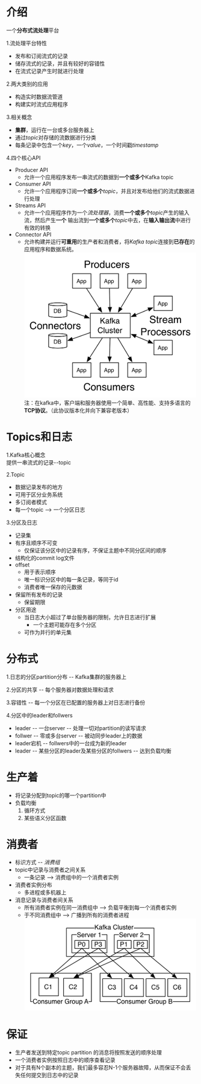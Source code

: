 # 介绍

  一个**分布式流处理**平台  

1.流处理平台特性  
   * 发布和订阅流式的记录  
   * 储存流式的记录，并且有较好的容错性  
   * 在流式记录产生时就进行处理  

2.两大类别的应用  
   * 构造实时数据流管道  
   * 构建实时流式应用程序

3.相关概念  
   * **集群**，运行在一台或多台服务器上
   * 通过*topic*对存储的流数据进行分类
   * 每条记录中包含一个*key*，一个*value*，一个时间戳*timestamp*

4.四个核心API
   * Producer API
      * 允许一个应用程序发布一串流式的数据到**一个或多个**Kafka topic
   * Consumer API
      * 允许一个应用程序订阅**一个或多个***topic*，并且对发布给他们的流式数据进行处理
   * Streams API
      * 允许一个应用程序作为一个*流处理器*，消费**一个或多个***topic*产生的输入流，然后产生**一个**
      输出流到**一个或多个***topic*中去，在**输入输出流**中进行有效的转换
   * Connector API
      * 允许构建并运行**可重用**的生产者和消费者，将*Kafka topic*连接到**已存在**的应用程序和数据系统。
![kafka api](../pics/kafka-apis.png "Kafka API")
   注：在kafka中，客户端和服务器使用一个简单、高性能、支持多语言的**TCP协议**。（此协议版本化并向下兼容老版本）

# Topics和日志  

1.Kafka核心概念  
提供一串流式的记录--topic

2.Topic
   * 数据记录发布的地方
   * 可用于区分业务系统
   * 多订阅者模式
   * 每一个topic --> 一个分区日志
 
3.分区及日志
   * 记录集
   * 有序且顺序不可变
      * 仅保证该分区中的记录有序，不保证主题中不同分区间的顺序
   * 结构化的commit log文件
   * offset
      * 用于表示顺序
      * 唯一标识分区中的每一条记录，等同于id
      * 消费者唯一保存的元数据
   * 保留所有发布的记录
      * 保留期限
   * 分区用途
      * 当日志大小超过了单台服务器的限制，允许日志进行扩展
         * 一个主题可能存在多个分区
      * 可作为并行的单元集

# 分布式

1.日志的分区partition分布 -- Kafka集群的服务器上

2.分区的共享 -- 每个服务器对数据处理和请求

3.容错性 -- 每一个分区在已配置的服务器上对日志进行备份

4.分区中的leader和follwers
   * leader -- 一台server  -- 处理一切对partition的读写请求
   * follwer -- 零或多台server -- 被动同步leader上的数据
   * leader宕机 -- follwers中的一台成为新的leader
   * leader -- 某些分区的leader及某些分区的follwers -- 达到负载均衡

# 生产着  
   * 将记录分配到topic的哪一个partition中
   * 负载均衡
      1. 循环方式
      2. 某些语义分区函数

# 消费者  
   * 标识方式 -- *消费组*
   * topic中记录与消费者之间关系
      * 一条记录 --> 消费组中的一个消费者实例
   * 消费者实例分布
      * 多进程或多机器上
   * 消息记录与消费者间关系
      * 所有消费者实例在同一消费组中 --> 负载平衡到每一个消费者实例
      * 于不同消费组中 --> 广播到所有的消费者进程
      ![kafka api](../pics/consumer-groups.png "Kafka API")

# 保证  
   * 生产者发送到特定topic partition 的消息将按照发送的顺序处理
   * 一个消费者实例按照日志中的顺序查看记录
   * 对于具有N个副本的主题，我们最多容忍N-1个服务器故障，从而保证不会丢失任何提交到日志中的记录